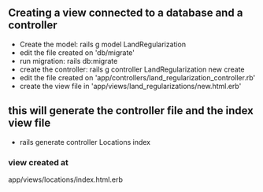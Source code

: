## Creating a view connected to a database and a controller
- Create the model:
rails g model LandRegularization
- edit the file created on 'db/migrate'
- run migration: 
rails db:migrate
- create the controller:
rails g controller LandRegularization new create
- edit the file created on 'app/controllers/land_regularization_controller.rb'
- create the view file in 'app/views/land_regularizations/new.html.erb'

## this will generate the controller file and the index view file
- rails generate controller Locations index
### view created at
app/views/locations/index.html.erb
